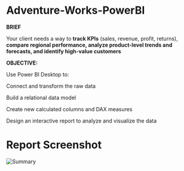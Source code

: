 # Adventure-Works-PowerBI

**BRIEF**

Your client needs a way to **track KPIs** (sales, revenue, profit, returns), **compare regional performance, analyze product-level trends and forecasts, and identify high-value customers**

**OBJECTIVE:**

Use Power BI Desktop to:

Connect and transform the raw data

Build a relational data model

Create new calculated columns and DAX measures

Design an interactive report to analyze and visualize the data

# Report Screenshot
![Summary](https://github.com/harisdhukka/Adventure-Works-PowerBI/assets/73034518/6e0b51e3-be0b-440d-a173-14f3c385536d)
